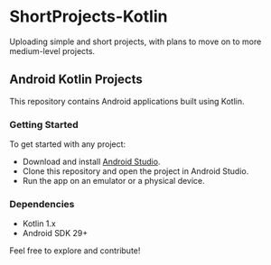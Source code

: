 # ShortProjects-Kotlin

Uploading simple and short projects, with plans to move on to more medium-level projects.

## Android Kotlin Projects
This repository contains Android applications built using Kotlin.

### Getting Started
To get started with any project:
- Download and install [Android Studio](https://developer.android.com/studio).
- Clone this repository and open the project in Android Studio.
- Run the app on an emulator or a physical device.

### Dependencies
- Kotlin 1.x
- Android SDK 29+

Feel free to explore and contribute!

